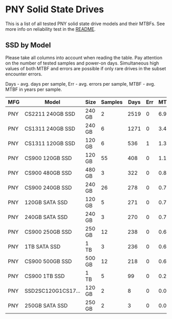 PNY Solid State Drives
======================

This is a list of all tested PNY solid state drive models and their MTBFs. See
more info on reliability test in the [README](https://github.com/bsdhw/SMART).

SSD by Model
------------

Please take all columns into account when reading the table. Pay attention on the
number of tested samples and power-on days. Simultaneous high values of both MTBF
and errors are possible if only rare drives in the subset encounter errors.

Days - avg. days per sample,
Err  - avg. errors per sample,
MTBF - avg. MTBF in years per sample.

| MFG       | Model              | Size   | Samples | Days  | Err   | MTBF |
|-----------|--------------------|--------|---------|-------|-------|------|
| PNY       | CS2211 240GB SSD   | 240 GB | 2       | 2519  | 0     | 6.90   |
| PNY       | CS1311 240GB SSD   | 240 GB | 6       | 1271  | 0     | 3.48   |
| PNY       | CS1311 120GB SSD   | 120 GB | 6       | 536   | 1     | 1.31   |
| PNY       | CS900 120GB SSD    | 120 GB | 55      | 408   | 0     | 1.12   |
| PNY       | CS900 480GB SSD    | 480 GB | 3       | 322   | 0     | 0.88   |
| PNY       | CS900 240GB SSD    | 240 GB | 26      | 278   | 0     | 0.76   |
| PNY       | 120GB SATA SSD     | 120 GB | 5       | 271   | 0     | 0.74   |
| PNY       | 240GB SATA SSD     | 240 GB | 3       | 270   | 0     | 0.74   |
| PNY       | CS900 250GB SSD    | 250 GB | 12      | 238   | 0     | 0.65   |
| PNY       | 1TB SATA SSD       | 1 TB   | 3       | 236   | 0     | 0.65   |
| PNY       | CS900 500GB SSD    | 500 GB | 12      | 218   | 0     | 0.60   |
| PNY       | CS900 1TB SSD      | 1 TB   | 5       | 99    | 0     | 0.27   |
| PNY       | SSD2SC120G1CS17... | 120 GB | 2       | 8     | 0     | 0.02   |
| PNY       | 250GB SATA SSD     | 250 GB | 2       | 3     | 0     | 0.01   |
